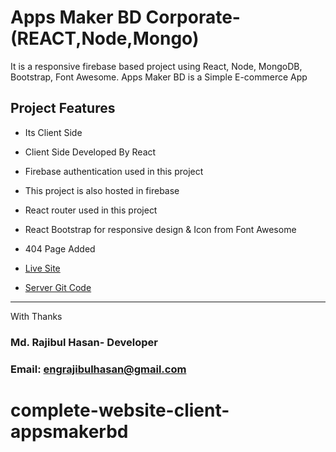 # Apps Maker BD Corporate- (REACT,Node,Mongo)
It is a responsive firebase based  project using React, Node, MongoDB, Bootstrap, Font Awesome.
Apps Maker BD is a Simple E-commerce App


## Project Features
- Its Client Side 
- Client Side Developed By React
- Firebase authentication used in this project
- This project is also hosted in firebase
- React router used in this project
- React Bootstrap for responsive design & Icon from Font Awesome
- 404 Page Added




- [Live Site](https://apps-maker-bd2021.web.app)
- [Server Git Code](https://github.com/Porgramming-Hero-web-course/complete-website-server-appsmakerbd.git)

------------
With Thanks 
### Md. Rajibul Hasan- Developer
### Email: engrajibulhasan@gmail.com


# complete-website-client-appsmakerbd
